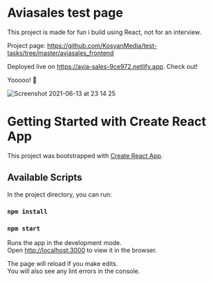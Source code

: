 # Aviasales test page

This project is made for fun i build using React, not for an interview.

Project page: https://github.com/KosyanMedia/test-tasks/tree/master/aviasales_frontend

Deployed live on https://avia-sales-9ce972.netlify.app. Check out!

Yooooo! 🚀

![Screenshot 2021-06-13 at 23 14 25](https://user-images.githubusercontent.com/68222437/121820828-76344180-cc9d-11eb-8ced-b8fd303fb8f5.png)


# Getting Started with Create React App

This project was bootstrapped with [Create React App](https://github.com/facebook/create-react-app).

## Available Scripts

In the project directory, you can run:

### `npm install`
### `npm start`

Runs the app in the development mode.\
Open [http://localhost:3000](http://localhost:3000) to view it in the browser.

The page will reload if you make edits.\
You will also see any lint errors in the console.
